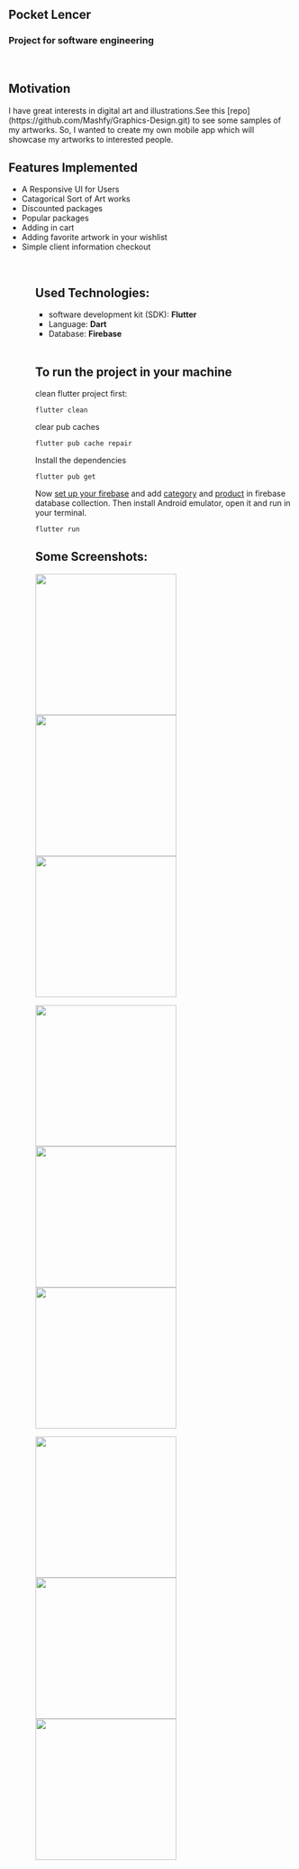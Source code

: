 <h2>Pocket Lencer</h2>

### <b>Project for software engineering</b>

<br/>

<h2>Motivation</h2> I have great interests in digital art and illustrations.See this [repo](https://github.com/Mashfy/Graphics-Design.git) to see some samples of my artworks. So, I wanted to create my own mobile app which will showcase my artworks to interested people.

<!-- ![App Preview](https://github.com/Mashfy/PocketLencerFlutter/blob/main/assets/images/Screenshot_1639408843.png?raw=true) -->
<br/>

<h2>Features Implemented</h2>
<ul>
<li>A Responsive UI for Users</li>
<li>Catagorical Sort of Art works</li>
<li>Discounted packages</li>
<li>Popular packages</li>
<li>Adding in cart</li>
<li>Adding favorite artwork in your wishlist</li>
<li>Simple client information checkout</li>
<ul>
<br/>

<h2>Used Technologies:</h2>
<ul>
<li>software development kit (SDK): <b>Flutter</b></li>
<li>Language: <b>Dart</b></li>
<li>Database: <b>Firebase</b></li>
</ul>
<br/>
<h2>To run the project in your machine</h2>

clean flutter project first:

```
flutter clean
```

clear pub caches

```
flutter pub cache repair
```

Install the dependencies

```
flutter pub get
```

Now [set up your firebase](https://firebase.google.com/docs/flutter/setup?platform=android) and add [category](lib\models\category_model.dart) and [product](lib\models\category_model.dart) in firebase database collection. Then install Android emulator, open it and run in your terminal.

```
flutter run
```

## Some Screenshots:

<p float="left">
  <img src="staticImg/Screenshot_1.png" width="250" />
  <img src="staticImg/Screenshot_2.png" width="250" />
  <img src="staticImg/Screenshot_3.png" width="250" />
</p>
<p float="left">
  <img src="staticImg/Screenshot_4.png" width="250" />
  <img src="staticImg/Screenshot_5.png" width="250" />
  <img src="staticImg/Screenshot_6.png" width="250" />
</p>
<p float="left">
  <img src="staticImg/Screenshot_7.png" width="250" />
  <img src="staticImg/Screenshot_8.png" width="250" />
  <img src="staticImg/Screenshot_9.png" width="250" />
</p>

<br/>
